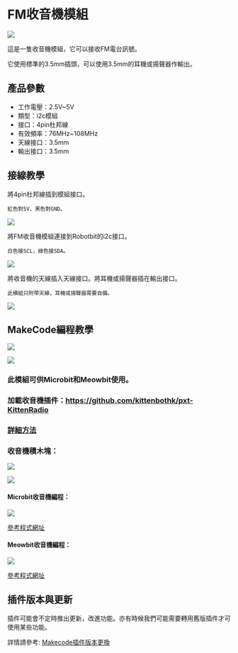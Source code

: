 # FM收音機模組

![](./images/kittenRadio1.jpg)

這是一隻收音機模組，它可以接收FM電台訊號。

它使用標準的3.5mm插頭，可以使用3.5mm的耳機或揚聲器作輸出。

## 產品參數

- 工作電壓：2.5V~5V
- 類型：i2c模組
- 接口：4pin杜邦線
- 有效頻率：76MHz~108MHz
- 天線接口：3.5mm
- 輸出接口：3.5mm

## 接線教學

將4pin杜邦線插到模組接口。

    紅色對5V，黑色對GND。

![](./images/kittenRadio3.jpg)

將FM收音機模組連接到Robotbit的i2c接口。

    白色接SCL，綠色接SDA。
    
![](./images/kittenRadio5.png)
    
將收音機的天線插入天線接口。將耳機或揚聲器插在輸出接口。

    此模組只附帶天線，耳機或揚聲器需要自備。
    
![](./images/kittenRadio2.jpg)

## MakeCode編程教學

![](./PWmodules/images/mcbanner.png)

![](../meowbit/images/acbanner.png)

### 此模組可供Microbit和Meowbit使用。

### 加載收音機插件：https://github.com/kittenbothk/pxt-KittenRadio

### [詳細方法](../Makecode/powerBrickMC)

### 收音機積木塊：

![](./images/radioblocks1.png)

![](./images/radioblocks2.png)

#### Microbit收音機編程：

![](./images/radiocode1.png)

[參考程式網址](https://makecode.microbit.org/_gMVXxTAf8PsX)

#### Meowbit收音機編程：

![](./images/radiocode3.png)

[參考程式網址](https://makecode.com/_Utjb0sMwbW3r)

## 插件版本與更新

插件可能會不定時推出更新，改進功能。亦有時候我們可能需要轉用舊版插件才可使用某些功能。

詳情請參考: [Makecode插件版本更換](../../Makecode/makecode_extensionUpdate)
